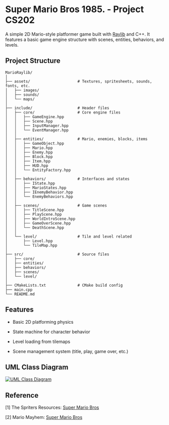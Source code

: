 # Super Mario Bros 1985. - Project CS202

A simple 2D Mario-style platformer game built with [Raylib](https://www.raylib.com/) and C++. It features a basic game engine structure with scenes, entities, behaviors, and levels.

## Project Structure

```
MarioRaylib/ 
│
├── assets/                     # Textures, spritesheets, sounds, fonts, etc.
│   ├── images/
│   ├── sounds/
│   └── maps/
│
├── include/                    # Header files
│   ├── core/                   # Core engine files
│   │   ├── GameEngine.hpp
│   │   ├── Scene.hpp
│   │   ├── InputManager.hpp
│   │   └── EventManager.hpp
│   │
│   ├── entities/               # Mario, enemies, blocks, items
│   │   ├── GameObject.hpp
│   │   ├── Mario.hpp
│   │   ├── Enemy.hpp
│   │   ├── Block.hpp
│   │   ├── Item.hpp
│   │   ├── HUD.hpp
│   │   └── EntityFactory.hpp
│   │
│   ├── behaviors/              # Interfaces and states
│   │   ├── IState.hpp
│   │   ├── MarioStates.hpp
│   │   ├── IEnemyBehavior.hpp
│   │   └── EnemyBehaviors.hpp
│   │
│   ├── scenes/                 # Game scenes
│   │   ├── TitleScene.hpp
│   │   ├── PlayScene.hpp
│   │   ├── WorldIntroScene.hpp
│   │   ├── GameOverScene.hpp
│   │   └── DeathScene.hpp
│   │
│   └── level/                  # Tile and level related
│       ├── Level.hpp
│       └── TileMap.hpp
│
├── src/                        # Source files
│   ├── core/
│   ├── entities/
│   ├── behaviors/
│   ├── scenes/
│   └── level/
│
├── CMakeLists.txt              # CMake build config
├── main.cpp
└── README.md
```

## Features

- Basic 2D platforming physics

- State machine for character behavior

- Level loading from tilemaps

- Scene management system (title, play, game over, etc.)

## UML Class Diagram

[![UML Class Diagram](https://img.plantuml.biz/plantuml/png/nLTHRzis47utuF_0jxbeNGnx5BAWITEqnfebgnjqUwGbncP2aG99ENNN_VVTaPH4Cewj0GMMXoJwUCSxtdrtFBunbchRrc8wcKxC0vSDrRGcfQ36d5ch-QgrR54gkUJV6FaPfNuYlpxpWsldr33o5jK9bHLPIClq7IsPEQmudT2LiPgMrjicxsdDhbVt382_fnD2vkHhGUw4ejP_xPAlHrxPJO9i65zlR0Iz95iE9wM2j4r5BPkzACXMyIfTgpHztB-Yv5ib13TSoPbQtHUHXxtyFtWGtXsPB9OM37d_Xuqs41V15h9fxNvBX_nZkFdiMOFl9Ajtvsn3jrpft72jjcp6KA8WJl3eEVSAvpQlLuRfBUlDAVcxilnkDsDRyBOWa5Okry_7g8so_9BGgkesX32ROjW_yLOpFCqOINdKcSE4lgAQAzZ7vV8eYprvlKxWhK758f31Gzmiv9RBagy4hAoK4XuNVClW812Te5egpQBlBHEgv7RtPqBr3lqhORjXrbcScSvs4XOCtqTsbr4GqKzOE2bytzPDYkpZwDFQ6LCp8UbBFEgiKN1M7u54mD87Ta5hkcOPztsybpKLmWMzHzg6wGIvv9e5O3e9bNdo_VNhH3d1eorYFDh8vta-F-rAlO3gDiSvXGN5nvB9LLz7fbMexIAhzQxfKO5zS21GmrYLaAK2xqiB2UcbVcGoevoyLwfUqUxhDwKQ-bdZxmwwuPhA3RqH5Fteq2zKF0o72idSC25oy594XvzEV9HEli_dlUK8Iin7UEv3ra1TlbEFzaba_kqJsUkj8qugN93Mi14CEeUIVnX982VR4OYRCqZ_DcaxmDc5PVK0OR8_S7kC4QQXZn8r4SQ_2G7EDIyVdEqE-QDb1gcNWDW93JR2W4udtb-NdtYF2CusYbQUxdOuZkZro32Yw115h0LWFbPN7BK0pshi38M_28v4CQ--A8HNhTa0QUkuXrqAzSZwAhYMxBPnp4NlN0W6fG6B5GUqLpuSeuzmTmetpNtcWjMq6HSlhnO2Pa4J-ZfkS8KR8CPy5opWsZFsnDN1QUXoZjrXmMNorCSA-bW5iMqkELwSsMK-hfL5uGtUP3x-Sa6erdJtNBxMpABYcPrzTJtq5SwY_i9o7NN4JB4iuUp_TI9sIlbCnsLUfZzapDHCLl6S6Q-LWb7PDiz4r0hc7EtxkTAYWbU0LWaC7NUN0EuoWTaj0IyOjPk0J2S-08wviPq8Vc8iMeiiHcXcDbf9RVVQhcc7wpy57TzpyCFjHGwzmqdqYaeOPlHngjmk8FHEPMIR0ek4rmqKAkhau_dJcTBoElvCHz2Zq_p1-efFclYKpFnpeeABNSNtFf_-Rs-2n7LtJtSR7K_P9TIiqhknqvs5qJseTDLTQY2Vly9cTjV4hIxSQuEKwvkvb0DZANTBPqBHZNtuG5WaiEMQ0uDdIr0Mp2hvOjm1KJdeXdINhOR-Obr552IK62xeLahOFRvHeTak9BoWPEawrR1PE1nqkRLl1FZESV-ad6XbHit87ynhC9-XhctsDPejtcnsXfUcy-DOz3unGN5OCHlU7AtXw4M1rtH1IZzGc7Z9pplmrk28-wz8nOrbiE0lODToF1q6e9-Eta2ZRslnBm00)](https://img.plantuml.biz/plantuml/png/nLTHRzis47utuF_0jxbeNGnx5BAWITEqnfebgnjqUwGbncP2aG99ENNN_VVTaPH4Cewj0GMMXoJwUCSxtdrtFBunbchRrc8wcKxC0vSDrRGcfQ36d5ch-QgrR54gkUJV6FaPfNuYlpxpWsldr33o5jK9bHLPIClq7IsPEQmudT2LiPgMrjicxsdDhbVt382_fnD2vkHhGUw4ejP_xPAlHrxPJO9i65zlR0Iz95iE9wM2j4r5BPkzACXMyIfTgpHztB-Yv5ib13TSoPbQtHUHXxtyFtWGtXsPB9OM37d_Xuqs41V15h9fxNvBX_nZkFdiMOFl9Ajtvsn3jrpft72jjcp6KA8WJl3eEVSAvpQlLuRfBUlDAVcxilnkDsDRyBOWa5Okry_7g8so_9BGgkesX32ROjW_yLOpFCqOINdKcSE4lgAQAzZ7vV8eYprvlKxWhK758f31Gzmiv9RBagy4hAoK4XuNVClW812Te5egpQBlBHEgv7RtPqBr3lqhORjXrbcScSvs4XOCtqTsbr4GqKzOE2bytzPDYkpZwDFQ6LCp8UbBFEgiKN1M7u54mD87Ta5hkcOPztsybpKLmWMzHzg6wGIvv9e5O3e9bNdo_VNhH3d1eorYFDh8vta-F-rAlO3gDiSvXGN5nvB9LLz7fbMexIAhzQxfKO5zS21GmrYLaAK2xqiB2UcbVcGoevoyLwfUqUxhDwKQ-bdZxmwwuPhA3RqH5Fteq2zKF0o72idSC25oy594XvzEV9HEli_dlUK8Iin7UEv3ra1TlbEFzaba_kqJsUkj8qugN93Mi14CEeUIVnX982VR4OYRCqZ_DcaxmDc5PVK0OR8_S7kC4QQXZn8r4SQ_2G7EDIyVdEqE-QDb1gcNWDW93JR2W4udtb-NdtYF2CusYbQUxdOuZkZro32Yw115h0LWFbPN7BK0pshi38M_28v4CQ--A8HNhTa0QUkuXrqAzSZwAhYMxBPnp4NlN0W6fG6B5GUqLpuSeuzmTmetpNtcWjMq6HSlhnO2Pa4J-ZfkS8KR8CPy5opWsZFsnDN1QUXoZjrXmMNorCSA-bW5iMqkELwSsMK-hfL5uGtUP3x-Sa6erdJtNBxMpABYcPrzTJtq5SwY_i9o7NN4JB4iuUp_TI9sIlbCnsLUfZzapDHCLl6S6Q-LWb7PDiz4r0hc7EtxkTAYWbU0LWaC7NUN0EuoWTaj0IyOjPk0J2S-08wviPq8Vc8iMeiiHcXcDbf9RVVQhcc7wpy57TzpyCFjHGwzmqdqYaeOPlHngjmk8FHEPMIR0ek4rmqKAkhau_dJcTBoElvCHz2Zq_p1-efFclYKpFnpeeABNSNtFf_-Rs-2n7LtJtSR7K_P9TIiqhknqvs5qJseTDLTQY2Vly9cTjV4hIxSQuEKwvkvb0DZANTBPqBHZNtuG5WaiEMQ0uDdIr0Mp2hvOjm1KJdeXdINhOR-Obr552IK62xeLahOFRvHeTak9BoWPEawrR1PE1nqkRLl1FZESV-ad6XbHit87ynhC9-XhctsDPejtcnsXfUcy-DOz3unGN5OCHlU7AtXw4M1rtH1IZzGc7Z9pplmrk28-wz8nOrbiE0lODToF1q6e9-Eta2ZRslnBm00)

## Reference

[1] The Spriters Resources: [Super Mario Bros](https://www.spriters-resource.com/nes/supermariobros/?fbclid=IwY2xjawKw1ABleHRuA2FlbQIxMQABHmjffl3_AHI1ruxnMnNfH3v1R_NXRe9ij0y9fkRcn45ro0t7jzzqvnV5jU0G_aem_MsrA5rZbZEvkfA96d0h-Ww)

[2] Mario Mayhem: [Super Mario Bros](https://www.mariomayhem.com/downloads/sprites/super_mario_bros_sprites.php?fbclid=IwY2xjawKw2v1leHRuA2FlbQIxMQABHsk_004iqqvzIyKZMuiEVccjJ2P6MaMWv4SX6fh5ZeMsVKKxzm3rLK1nKjPo_aem_VwWVHayuh1ylnaleJHwEow)
